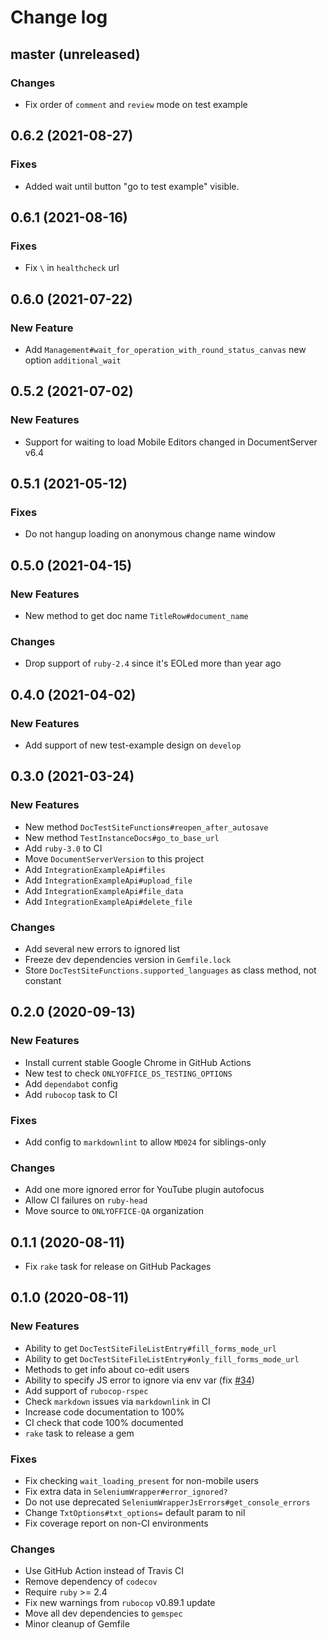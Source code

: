 # Change log

## master (unreleased)

### Changes

* Fix order of `comment` and `review` mode on test example

## 0.6.2 (2021-08-27)

### Fixes

* Added wait until button "go to test example" visible.

## 0.6.1 (2021-08-16)

### Fixes

* Fix `\` in `healthcheck` url

## 0.6.0 (2021-07-22)

### New Feature

* Add `Management#wait_for_operation_with_round_status_canvas` new option
  `additional_wait`

## 0.5.2 (2021-07-02)

### New Features

* Support for waiting to load Mobile Editors changed in DocumentServer v6.4

## 0.5.1 (2021-05-12)

### Fixes

* Do not hangup loading on anonymous change name window

## 0.5.0 (2021-04-15)

### New Features

* New method to get doc name `TitleRow#document_name`

### Changes

* Drop support of `ruby-2.4` since it's EOLed more than year ago

## 0.4.0 (2021-04-02)

### New Features

* Add support of new test-example design on `develop`

## 0.3.0 (2021-03-24)

### New Features

* New method `DocTestSiteFunctions#reopen_after_autosave`
* New method `TestInstanceDocs#go_to_base_url`
* Add `ruby-3.0` to CI
* Move `DocumentServerVersion` to this project
* Add `IntegrationExampleApi#files`
* Add `IntegrationExampleApi#upload_file`
* Add `IntegrationExampleApi#file_data`
* Add `IntegrationExampleApi#delete_file`

### Changes

* Add several new errors to ignored list
* Freeze dev dependencies version in `Gemfile.lock`
* Store `DocTestSiteFunctions.supported_languages` as class method,
  not constant

## 0.2.0 (2020-09-13)

### New Features

* Install current stable Google Chrome in GitHub Actions
* New test to check `ONLYOFFICE_DS_TESTING_OPTIONS`
* Add `dependabot` config
* Add `rubocop` task to CI

### Fixes

* Add config to `markdownlint` to allow `MD024` for siblings-only

### Changes

* Add one more ignored error for YouTube plugin autofocus
* Allow CI failures on `ruby-head`
* Move source to `ONLYOFFICE-QA` organization

## 0.1.1 (2020-08-11)

* Fix `rake` task for release on GitHub Packages

## 0.1.0 (2020-08-11)

### New Features

* Ability to get `DocTestSiteFileListEntry#fill_forms_mode_url`
* Ability to get `DocTestSiteFileListEntry#only_fill_forms_mode_url`
* Methods to get info about co-edit users
* Ability to specify JS error to ignore via env var (fix [#34](https://github.com/ONLYOFFICE-QA/onlyoffice_documentserver_testing_framework/issues/34))
* Add support of `rubocop-rspec`
* Check `markdown` issues via `markdownlink` in CI
* Increase code documentation to 100%
* CI check that code 100% documented
* `rake` task to release a gem

### Fixes

* Fix checking `wait_loading_present` for non-mobile users
* Fix extra data in `SeleniumWrapper#error_ignored?`
* Do not use deprecated `SeleniumWrapperJsErrors#get_console_errors`
* Change `TxtOptions#txt_options=` default param to nil
* Fix coverage report on non-CI environments

### Changes

* Use GitHub Action instead of Travis CI
* Remove dependency of `codecov`
* Require `ruby` >= 2.4
* Fix new warnings from `rubocop` v0.89.1 update
* Move all dev dependencies to `gemspec`
* Minor cleanup of Gemfile
